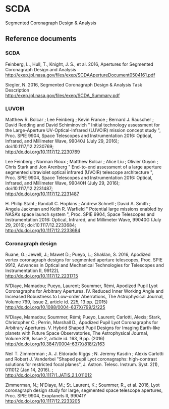 # SCDA
Segmented Coronagraph Design &amp; Analysis

## Reference documents

### SCDA

Feinberg, L., Hull, T., Knight, J. S., et al. 2016, Apertures for Segmented Coronagraph Design and Analysis  
http://exep.jpl.nasa.gov/files/exep/SCDAApertureDocument0504161.pdf

Siegler, N. 2016, Segmented Coronagraph Design & Analysis Task Description  
http://exep.jpl.nasa.gov/files/exep/SCDA_Summary.pdf

### LUVOIR

Matthew R. Bolcar ; Lee Feinberg ; Kevin France ; Bernard J. Rauscher ; David Redding and David Schiminovich
" Initial technology assessment for the Large-Aperture UV-Optical-Infrared (LUVOIR) mission concept study ", Proc. SPIE 9904, Space Telescopes and Instrumentation 2016: Optical, Infrared, and Millimeter Wave, 99040J (July 29, 2016); doi:10.1117/12.2230769;    
http://dx.doi.org/10.1117/12.2230769

Lee Feinberg ; Norman Rioux ; Matthew Bolcar ; Alice Liu ; Olivier Guyon ; Chris Stark and Jon Arenberg
" End-to-end assessment of a large aperture segmented ultraviolet optical infrared (UVOIR) telescope architecture ", Proc. SPIE 9904, Space Telescopes and Instrumentation 2016: Optical, Infrared, and Millimeter Wave, 99040H (July 29, 2016); doi:10.1117/12.2231487;   
http://dx.doi.org/10.1117/12.2231487

H. Philip Stahl ; Randall C. Hopkins ; Andrew Schnell ; David A. Smith ; Angela Jackman and Keith R. Warfield
" Potential large missions enabled by NASA’s space launch system ", Proc. SPIE 9904, Space Telescopes and Instrumentation 2016: Optical, Infrared, and Millimeter Wave, 99040G (July 29, 2016); doi:10.1117/12.2233684;   
http://dx.doi.org/10.1117/12.2233684

### Coronagraph design
  
Ruane, G.; Jewell, J.; Mawet D.; Pueyo, L.; Shaklan, S. 2016, Apodized vortex coronagraph designs for segmented aperture telescopes, Proc. SPIE 9912, Advances in Optical and Mechanical Technologies for Telescopes and Instrumentation II, 99122L  
http://dx.doi.org/10.1117/12.2231715

N'Diaye, Mamadou; Pueyo, Laurent; Soummer, Rémi, Apodized Pupil Lyot Coronagraphs for Arbitrary Apertures. IV. Reduced Inner Working Angle and Increased Robustness to Low-order Aberrations, The Astrophysical Journal, Volume 799, Issue 2, article id. 225, 13 pp. (2015)  
http://dx.doi.org/10.1088/0004-637X/799/2/225

N'Diaye, Mamadou; Soummer, Rémi; Pueyo, Laurent; Carlotti, Alexis; Stark, Christopher C.; Perrin, Marshall D., Apodized Pupil Lyot Coronagraphs for Arbitrary Apertures. V. Hybrid Shaped Pupil Designs for Imaging Earth-like planets with Future Space Observatories, The Astrophysical Journal, Volume 818, Issue 2, article id. 163, 9 pp. (2016)  
http://dx.doi.org/10.3847/0004-637X/818/2/163

Neil T. Zimmerman ; A. J. Eldorado Riggs ; N. Jeremy Kasdin ; Alexis Carlotti and Robert J. Vanderbei
"Shaped pupil Lyot coronagraphs: high-contrast solutions for restricted focal planes", J. Astron. Telesc. Instrum. Syst. 2(1), 011012 (Jan 14, 2016). ;   
http://dx.doi.org/10.1117/1.JATIS.2.1.011012

Zimmerman, N.; N'Diaye, M.; St. Laurent, K.; Soummer, R., et al. 2016, Lyot coronagraph design study for large, segmented space telescope apertures, Proc. SPIE 9904, Exoplanets II, 99041Y  
http://dx.doi.org/10.1117/12.2233205
